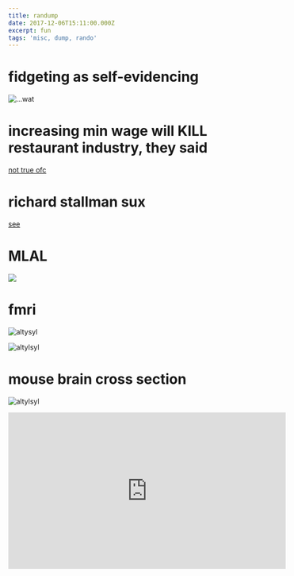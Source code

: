 ```yaml
---
title: randump
date: 2017-12-06T15:11:00.000Z
excerpt: fun
tags: 'misc, dump, rando'
---
```

# fidgeting as self-evidencing 

![...wat](https://www.sciencedirect.com/science/article/abs/pii/S0732118X19300923)

# increasing min wage will KILL restaurant industry, they said

[not true ofc](https://gallery.mailchimp.com/a6170fa466dd7c8eed0aab6be/files/b2f3acd5-3884-42a7-a0bf-fa410b2b6544/Final_CNYCA_NELP_NYC_Min_Wage_Restaurants.pdf)

# richard stallman sux

[see](https://link.medium.com/LkORpGbGB2)

# MLAL

![](https://res.cloudinary.com/cloudimgts/image/upload/v1576708189/learning_c6z9hx.png﻿)

# fmri

![altysyl](https://res.cloudinary.com/cloudimgts/image/upload/v1576685999/green_wcttx6.jpg)

![altylsyl](https://res.cloudinary.com/cloudimgts/image/upload/v1575645004/lk3j8wbw7mcsdjjqcxo8.png)

# mouse brain cross section

![altylsyl](https://res.cloudinary.com/cloudimgts/image/upload/v1575645501/fjgghpyka8ywp5qreofr.png)

<iframe width="560" height="315" src="https://www.youtube.com/embed/hwwWF0dpEM8" frameborder="0" allow="accelerometer; autoplay; encrypted-media; gyroscope; picture-in-picture" allowfullscreen></iframe>
